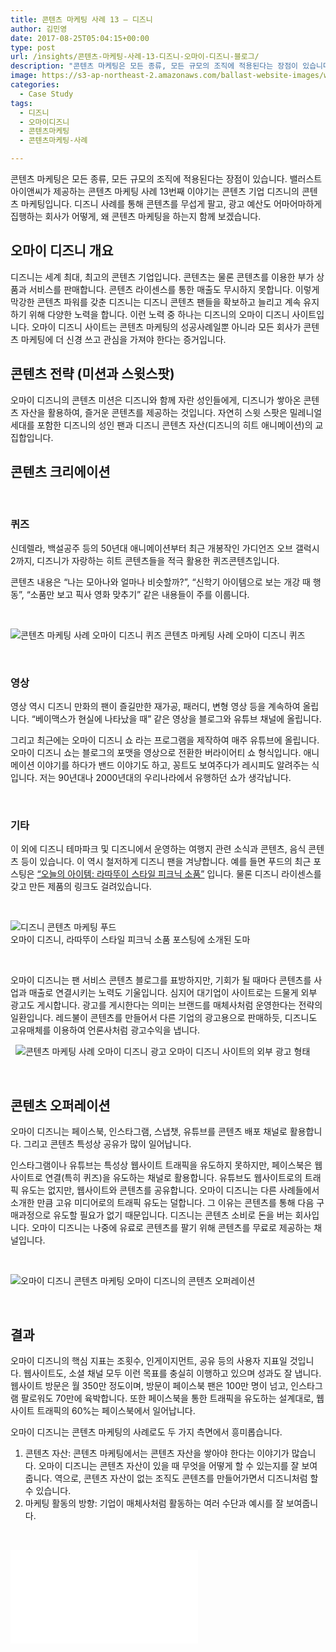 ```yaml
---
title: 콘텐츠 마케팅 사례 13 – 디즈니
author: 김민영
date: 2017-08-25T05:04:15+00:00
type: post
url: /insights/콘텐츠-마케팅-사례-13-디즈니-오마이-디즈니-블로그/
description: "콘텐츠 마케팅은 모든 종류, 모든 규모의 조직에 적용된다는 장점이 있습니다. 이번 사례는 콘텐츠 기업 디즈니의 콘텐츠 마케팅을 다룹니다. 콘텐츠를 무섭게 팔고, 광고 예산도 어마어마하게 집행하는 디즈니가 어떻게, 왜 콘텐츠 마케팅을 하는지 함께 보겠습니다."
image: https://s3-ap-northeast-2.amazonaws.com/ballast-website-images/wp-content/uploads/2017/08/15105853/oh-my-disney.png
categories:
  - Case Study
tags:
  - 디즈니
  - 오마이디즈니
  - 콘텐츠마케팅
  - 콘텐츠마케팅-사례

---
```

콘텐츠 마케팅은 모든 종류, 모든 규모의 조직에 적용된다는 장점이 있습니다. 밸러스트아이앤씨가 제공하는 콘텐츠 마케팅 사례 13번째 이야기는 콘텐츠 기업 디즈니의 콘텐츠 마케팅입니다. 디즈니 사례를 통해 콘텐츠를 무섭게 팔고, 광고 예산도 어마어마하게 집행하는 회사가 어떻게, 왜 콘텐츠 마케팅을 하는지 함께 보겠습니다.
&nbsp;
## 오마이 디즈니 개요

디즈니는 세계 최대, 최고의 콘텐츠 기업입니다. 콘텐츠는 물론 콘텐츠를 이용한 부가 상품과 서비스를 판매합니다. 콘텐츠 라이센스를 통한 매출도 무시하지 못합니다. 이렇게 막강한 콘텐츠 파워를 갖춘 디즈니는 디즈니 콘텐츠 팬들을 확보하고 늘리고 계속 유지하기 위해 다양한 노력을 합니다. 이런 노력 중 하나는 디즈니의 오마이 디즈니 사이트입니다. 오마이 디즈니 사이트는 콘텐츠 마케팅의 성공사례일뿐 아니라 모든 회사가 콘텐츠 마케팅에 더 신경 쓰고 관심을 가져야 한다는 증거입니다.
&nbsp;

## 콘텐츠 전략 (미션과 스윗스팟)

오마이 디즈니의 콘텐츠 미션은 디즈니와 함께 자란 성인들에게, 디즈니가 쌓아온 콘텐츠 자산을 활용하여, 즐거운 콘텐츠를 제공하는 것입니다. 자연히 스윗 스팟은 밀레니얼 세대를 포함한 디즈니의 성인 팬과 디즈니 콘텐츠 자산(디즈니의 히트 애니메이션)의 교집합입니다.
&nbsp;

## 콘텐츠 크리에이션
&nbsp;

### 퀴즈

신데렐라, 백설공주 등의 50년대 애니메이션부터 최근 개봉작인 가디언즈 오브 갤럭시 2까지, 디즈니가 자랑하는 히트 콘텐츠들을 적극 활용한 퀴즈콘텐츠입니다.
  
콘텐츠 내용은 &#8220;나는 모아나와 얼마나 비슷할까?&#8221;, &#8220;신학기 아이템으로 보는 개강 때 행동&#8221;, &#8220;소품만 보고 픽사 영화 맞추기&#8221; 같은 내용들이 주를 이룹니다.

&nbsp;

![콘텐츠 마케팅 사례 오마이 디즈니 퀴즈](https://s3-ap-northeast-2.amazonaws.com/ballast-website-images/wp-content/uploads/2017/08/15105926/%EC%BD%98%ED%85%90%EC%B8%A0-%EB%A7%88%EC%BC%80%ED%8C%85-%EC%82%AC%EB%A1%80-%EC%98%A4%EB%A7%88%EC%9D%B4-%EB%94%94%EC%A6%88%EB%8B%88-%ED%80%B4%EC%A6%88.png)
콘텐츠 마케팅 사례 오마이 디즈니 퀴즈

&nbsp;

### 영상

영상 역시 디즈니 만화의 팬이 즐길만한 재가공, 패러디, 변형 영상 등을 계속하여 올립니다. &#8220;베이맥스가 현실에 나타났을 때&#8221; 같은 영상을 블로그와 유튜브 채널에 올립니다.


그리고 최근에는 오마이 디즈니 쇼 라는 프로그램을 제작하여 매주 유튜브에 올립니다. 오마이 디즈니 쇼는 블로그의 포맷을 영상으로 전환한 버라이어티 쇼 형식입니다. 애니메이션 이야기를 하다가 밴드 이야기도 하고, 꽁트도 보여주다가 레시피도 알려주는 식입니다. 저는 90년대나 2000년대의 우리나라에서 유행하던 쇼가 생각납니다.

&nbsp;

### 기타

이 외에 디즈니 테마파크 및 디즈니에서 운영하는 여행지 관련 소식과 콘텐츠, 음식 콘텐츠 등이 있습니다. 이 역시 철저하게 디즈니 팬을 겨냥합니다. 예를 들면 푸드의 최근 포스팅은 [&#8220;오늘의 아이템: 라따뚜이 스타일 피크닉 소품&#8221;][1] 입니다. 물론 디즈니 라이센스를 갖고 만든 제품의 링크도 걸려있습니다.

&nbsp;

![디즈니 콘텐츠 마케팅 푸드](https://s3-ap-northeast-2.amazonaws.com/ballast-website-images/wp-content/uploads/2017/08/15105925/Delio-Cutting-Board-2-2.jpg)
<br>
오마이 디즈니, 라따뚜이 스타일 피크닉 소품 포스팅에 소개된 도마

&nbsp;

오마이 디즈니는 팬 서비스 콘텐츠 블로그를 표방하지만, 기회가 될 때마다 콘텐츠를 사업과 매출로 연결시키는 노력도 기울입니다. 심지어 대기업이 사이트로는 드물게 외부 광고도 게시합니다. 광고를 게시한다는 의미는 브랜드를 매체사처럼 운영한다는 전략의 일환입니다. 레드불이 콘텐츠를 만들어서 다른 기업의 광고용으로 판매하듯, 디즈니도 고유매체를 이용하여 언론사처럼 광고수익을 냅니다.

&nbsp;
![콘텐츠 마케팅 사례 오마이 디즈니 광고](https://s3-ap-northeast-2.amazonaws.com/ballast-website-images/wp-content/uploads/2017/08/15105924/%EC%98%A4%EB%A7%88%EC%9D%B4-%EB%94%94%EC%A6%88%EB%8B%88-%EC%82%AC%EC%9D%B4%ED%8A%B8-%EA%B4%91%EA%B3%A0.png)
오마이 디즈니 사이트의 외부 광고 형태

&nbsp;
## 콘텐츠 오퍼레이션

오마이 디즈니는 페이스북, 인스타그램, 스냅챗, 유튜브를 콘텐츠 배포 채널로 활용합니다. 그리고 콘텐츠 특성상 공유가 많이 일어납니다.

인스타그램이나 유튜브는 특성상 웹사이트 트래픽을 유도하지 못하지만, 페이스북은 웹사이트로 연결(특히 퀴즈)을 유도하는 채널로 활용합니다. 유튜브도 웹사이트로의 트래픽 유도는 없지만, 웹사이트와 콘텐츠를 공유합니다. 오마이 디즈니는 다른 사례들에서 소개한 만큼 고유 미디어로의 트래픽 유도는 덜합니다. 그 이유는 콘텐츠를 통해 다음 구매과정으로 유도할 필요가 없기 때문입니다. 디즈니는 콘텐츠 소비로 돈을 버는 회사입니다. 오마이 디즈니는 나중에 유료로 콘텐츠를 팔기 위해 콘텐츠를 무료로 제공하는 채널입니다.

&nbsp;

![오마이 디즈니 콘텐츠 마케팅](https://s3-ap-northeast-2.amazonaws.com/ballast-website-images/wp-content/uploads/2017/08/15105923/case13-ohmydisney.001.png)
오마이 디즈니의 콘텐츠 오퍼레이션

&nbsp;

## 결과

오마이 디즈니의 핵심 지표는 조횟수, 인게이지먼트, 공유 등의 사용자 지표일 것입니다. 웹사이트도, 소셜 채널 모두 이런 목표를 충실히 이행하고 있으며 성과도 잘 냅니다. 웹사이트 방문은 월 350만 정도이며, 방문이 페이스북 팬은 100만 명이 넘고, 인스타그램 팔로워도 70만에 육박합니다. 또한 페이스북을 통한 트래픽을 유도하는 설계대로, 웹사이트 트래픽의 60%는 페이스북에서 일어납니다.

오마이 디즈니는 콘텐츠 마케팅의 사례로도 두 가지 측면에서 흥미롭습니다.

  1. 콘텐츠 자산: 콘텐츠 마케팅에서는 콘텐츠 자산을 쌓아야 한다는 이야기가 많습니다. 오마이 디즈니는 콘텐츠 자산이 있을 때 무엇을 어떻게 할 수 있는지를 잘 보여줍니다. 역으로, 콘텐츠 자산이 없는 조직도 콘텐츠를 만들어가면서 디즈니처럼 할 수 있습니다.
  2. 마케팅 활동의 방향: 기업이 매체사처럼 활동하는 여러 수단과 예시를 잘 보여줍니다.


&nbsp;

![콘텐츠 마케팅 사례 13 &#8211; 디즈니 pdf 슬라이드로 보기](/files/case13-ohmydisney.pdf)


 [1]: https://ohmy.disney.com/food/2017/08/15/item-of-the-day-everything-you-need-for-a-ratatouille-inspired-picnic/